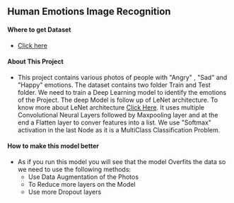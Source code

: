 ## Human Emotions Image Recognition

#### Where to get Dataset

- [Click here](https://www.kaggle.com/datasets/muhammadhananasghar/human-emotions-datasethes)

#### About This Project

- This project contains various photos of people with "Angry" , "Sad" and "Happy" emotions. The dataset contains two folder Train and Test folder. We need to train a Deep Learning model to identify the emotions of the Project. The deep Model is follow up of LeNet architecture. To know more about LeNet architecture [Click Here](https://en.wikipedia.org/wiki/LeNet). It uses multiple Convolutional Neural Layers followed by Maxpooling layer and at the end a Flatten layer to conver features into a list. We use "Softmax" activation in the last Node as it is a MultiClass Classification Problem.

#### How to make this model better

- As if you run this model you will see that the model Overfits the data so we need to use the following methods:
  - Use Data Augmentation of the Photos
  - To Reduce more layers on the Model
  - Use more Dropout layers
